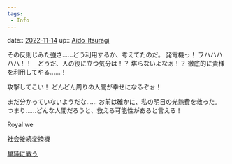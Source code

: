 ```yaml
---
tags:
 - Info
---
```


date:: [2022-11-14](Daily_Note/2022-11-14.md)
up:: [Aido_Itsuragi](Bar/Novel/Nacaria/Aido_Itsuragi.md)

その反則じみた強さ……どう利用するか、考えてたのだ。
発電機っ！
フハハハハハ！！　どうだ、人の役に立つ気分は！？
堪らないよなぁ！？
徹底的に貴様を利用してやる……！

攻撃してこい！
どんどん周りの人間が幸せになるぞぉ！

まだ分かっていないようだな……
お前は確かに、私の明日の光熱費を救った。
つまり……どんな人間だろうと、救える可能性があると言える！

Royal we

社会接続変換機

[単純に戦う](Info/単純に戦う.md)